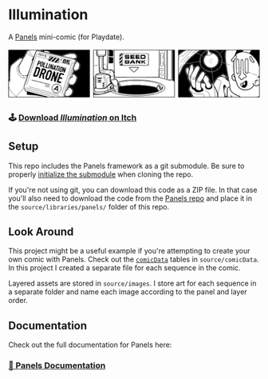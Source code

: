 # Illumination

A [Panels](https://github.com/cadin/panels) mini-comic (for Playdate).

![Banner](./banner.gif)

### 🕹 [Download _Illumination_ on Itch](https://cadinb.itch.io/illumination)

## Setup

This repo includes the Panels framework as a git submodule. Be sure to properly [initialize the submodule](https://www.w3docs.com/snippets/git/how-to-clone-including-submodules.html) when cloning the repo.

If you're not using git, you can download this code as a ZIP file. In that case you'll also need to download the code from the [Panels repo](https://github.com/cadin/panels) and place it in the `source/libraries/panels/` folder of this repo.

## Look Around

This project might be a useful example if you're attempting to create your own comic with Panels.
Check out the [`comicData`](https://cadin.github.io/panels/docs/comic-data/) tables in `source/comicData`. In this project I created a separate file for each sequence in the comic.

Layered assets are stored in `source/images`. I store art for each sequence in a separate folder and name each image according to the panel and layer order.

## Documentation

Check out the full documentation for Panels here:

### [📄 Panels Documentation](//cadin.github.io/panels)

